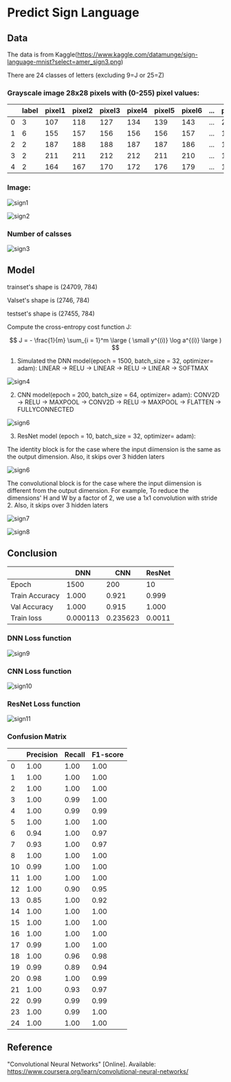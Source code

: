 # Predict Sign Language

## Data

The data is from Kaggle(https://www.kaggle.com/datamunge/sign-language-mnist?select=amer_sign3.png)

There are 24 classes of letters (excluding 9=J or 25=Z) 

### Grayscale image 28x28 pixels with (0-255) pixel values:

||label|pixel1|pixel2|pixel3|pixel4|pixel5|pixel6|...|pixel784|
| --- | --- | --- | --- | --- | --- | --- | --- | --- | --- |
|0|3|107|118|127|134|139|143|...|202|
|1|6|155|157|156|156|156|157|...|149|
|2|2|187|188|188|187|187|186|...|195|
|3|2|211|211|212|212|211|210|...|163|
|4|2|164|167|170|172|176|179|...|179|

### Image:

![sign1](https://github.com/Martinyeh81/CNN/blob/main/images/amer_sign3.png)

![sign2](https://github.com/Martinyeh81/CNN/blob/main/images/american_sign_language.png)

### Number of calsses

![sign3](https://github.com/Martinyeh81/CNN/blob/main/images/number_classes.png)

## Model

trainset's shape is (24709, 784)

Valset's shape is (2746, 784)

testset's shape is (27455, 784)

Compute the cross-entropy cost function J:

$$ J = - \frac{1}{m}  \sum_{i = 1}^m  \large ( \small y^{(i)} \log a^{(i)} \large ) $$

1. Simulated the DNN model(epoch = 1500, batch_size = 32, optimizer= adam): LINEAR -> RELU -> LINEAR -> RELU -> LINEAR -> SOFTMAX

![sign4](https://github.com/Martinyeh81/CNN/blob/main/images/DNN_layer.png)

2. CNN model(epoch = 200, batch_size = 64, optimizer= adam): CONV2D -> RELU -> MAXPOOL -> CONV2D -> RELU -> MAXPOOL -> FLATTEN -> FULLYCONNECTED

![sign6](https://github.com/Martinyeh81/CNN/blob/main/images/CNN_layer.png)

3. ResNet model (epoch = 10, batch_size = 32, optimizer= adam):

The identity block is for the case where the input diimension is the same as the output dimension. Also, it skips over 3 hidden laters

![sign6](https://github.com/Martinyeh81/CNN/blob/main/images/idblock3_kiank.png)

The convolutional block is for the case where the input diimension is different from the output dimension. For example, To reduce the dimensions' H and W by a factor of 2, we use a 1x1 convolution with stride 2. Also, it skips over 3 hidden laters

![sign7](https://github.com/Martinyeh81/CNN/blob/main/images/convblock_kiank.png)

![sign8](https://github.com/Martinyeh81/CNN/blob/main/images/Resnet.png)

## Conclusion

||DNN|CNN|ResNet|
| --- | --- | --- | --- |
|Epoch|1500|200|10
|Train Accuracy|1.000|0.921|0.999|
|Val Accuracy|1.000|0.915|1.000|
|Train loss|0.000113|0.235623|0.0011|

### DNN Loss function

![sign9](https://github.com/Martinyeh81/CNN/blob/main/images/DNN_loss.png)

### CNN Loss function

![sign10](https://github.com/Martinyeh81/CNN/blob/main/images/CNN_loss.png)

### ResNet Loss function

![sign11](https://github.com/Martinyeh81/CNN/blob/main/images/ResNet_loss.png)

### Confusion Matrix

||Precision|Recall|F1-score|
| --- | --- | --- | --- |
|0|1.00|1.00|1.00|
|1|1.00|1.00|1.00|
|2|1.00|1.00|1.00|
|3|1.00|0.99|1.00|
|4|1.00|0.99|0.99|
|5|1.00|1.00|1.00|
|6|0.94|1.00|0.97|
|7|0.93|1.00|0.97|
|8|1.00|1.00|1.00|
|10|0.99|1.00|1.00|
|11|1.00|1.00|1.00|
|12|1.00|0.90|0.95|
|13|0.85|1.00|0.92|
|14|1.00|1.00|1.00|
|15|1.00|1.00|1.00|
|16|1.00|1.00|1.00|
|17|0.99|1.00|1.00|
|18|1.00|0.96|0.98|
|19|0.99|0.89|0.94|
|20|0.98|1.00|0.99|
|21|1.00|0.93|0.97|
|22|0.99|0.99|0.99|
|23|1.00|0.99|1.00|
|24|1.00|1.00|1.00|


## Reference

"Convolutional Neural Networks" [Online]. Available: https://www.coursera.org/learn/convolutional-neural-networks/

